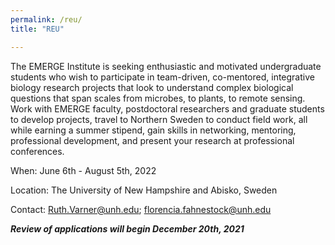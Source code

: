 ```yaml
---
permalink: /reu/
title: "REU"

---
```


The EMERGE Institute is seeking enthusiastic and motivated undergraduate students who wish to participate in team-driven, co-mentored, integrative biology research projects that look to understand complex biological questions that span scales from microbes, to plants, to remote sensing. Work with EMERGE faculty, postdoctoral researchers and graduate students to develop projects, travel to Northern Sweden to conduct field work, all while earning a summer stipend, gain skills in networking, mentoring, professional development, and present your research at professional conferences.

When: June 6th - August 5th, 2022

Location: The University of New Hampshire and Abisko, Sweden

Contact: Ruth.Varner@unh.edu; florencia.fahnestock@unh.edu

***Review of applications will begin December 20th, 2021***

